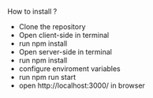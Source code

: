 How to install ?
- Clone the repository
- Open client-side in terminal
- run npm install
- Open server-side in terminal
- run npm install
- configure enviroment variables
- run npm run start
- open http://localhost:3000/ in browser
